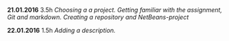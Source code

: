 **21.01.2016** 3.5h *Choosing a a project. Getting familiar with the assignment, Git and markdown. Creating a repository and NetBeans-project*

**22.01.2016** 1.5h *Adding a description.*
